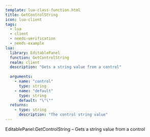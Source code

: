 ```yaml
---
template: lua-class-function.html
title: GetControlString
icon: lua-client
tags:
  - lua
  - client
  - needs-verification
  - needs-example
lua:
  library: EditablePanel
  function: GetControlString
  realm: client
  description: "Gets a string value from a control"
  
  arguments:
    - name: "control"
      type: string
    - name: "default"
      type: string
      default: "\"\""
  returns:
    - type: string
      description: "The control string value"
---
```


<div class="lua__search__keywords">
EditablePanel:GetControlString &#x2013; Gets a string value from a control
</div>
